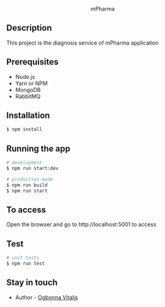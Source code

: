 <p align="center">
    mPharma
</p>

## Description
This project is the diagnosis service of mPharma application

## Prerequisites
- Node.js 
- Yarn or NPM
- MongoDB
- RabbitMQ


## Installation

```bash
$ npm install
```

## Running the app

```bash
# development
$ npm run start:dev

# production mode
$ npm run build
$ npm run start
```

## To access
Open the browser and go to http://localhost:5001 to access

## Test

```bash
# unit tests
$ npm run test

```

## Stay in touch

- Author - [Ogbonna Vitalis](https://linkedin.com/agavitalis)

